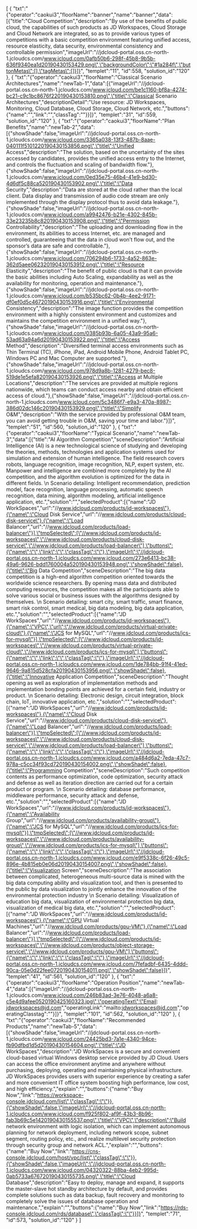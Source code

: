 [
	{
		"txt":"{\"operator\":\"caokui3\",\"floorName\":\"banner\",\"name\":\"banner\",\"data\":[{\"title\":\"Cloud Competition\",\"description\":\"By use of the benefits of public cloud, the capabilities of such products as JD Workspaces, Cloud Storage and Cloud Network are integrated, so as to provide various types of competitions with a basic competition environment featuring unified access, resource elasticity, data security, environmental consistency and controllable permission\",\"imageUrl\":\"//jdcloud-portal.oss.cn-north-1.jcloudcs.com/www.jcloud.com/0afb50b6-298f-45b8-9b5b-636f9340ea1d20190430153429.png\",\"backgroundColor\":\"#1a284f\",\"buttonMetas\":[],\"tagMetas\":[]}]}",
		"templet":"11",
		"id":558,
		"solution_id":"120"
	},
	{
		"txt":"{\"operator\":\"caokui3\",\"floorName\":\"Classical Scenario Architectures\",\"name\":\"newTab-1\",\"data\":[{\"imageUrl\":\"//jdcloud-portal.oss.cn-north-1.jcloudcs.com/www.jcloud.com/be1c1160-bf8a-4274-bc21-c9c1bc8676f220190430153810.png\",\"title\":\"Classical Scenario Architectures\",\"descriptionDetail\":\"Use resource: JD Workspaces, Monitoring, Cloud Database, Cloud Storage, Cloud Network, etc.\",\"buttons\":{\"name\":\"\",\"link\":\"\",\"classTag\":\"\"}}]}",
		"templet":"31",
		"id":559,
		"solution_id":"120"
	},
	{
		"txt":"{\"operator\":\"caokui3\",\"floorName\":\"Plan Benefits\",\"name\":\"newTab-2\",\"data\":[{\"showShade\":false,\"imageUrl\":\"//jdcloud-portal.oss.cn-north-1.jcloudcs.com/www.jcloud.com/3365a038-13f3-487b-8aae-040111f5101220190430153856.png\",\"title\":\"Unified Access\",\"description\":\"The solution, based on the uncertainty of the sites accessed by candidates, provides the unified access entry to the Internet, and controls the fluctuation and scaling of bandwidth flow.\"},{\"showShade\":false,\"imageUrl\":\"//jdcloud-portal.oss.cn-north-1.jcloudcs.com/www.jcloud.com/0ed35e75-46b4-41e9-bd30-4d6df5c88ca520190430153902.png\",\"title\":\"Data Security\",\"description\":\"Data are stored at the cloud rather than the local client. Data display and transmission of audio code stream are only implemented through the display protocol thus to avoid data leakage.\"},{\"showShade\":false,\"imageUrl\":\"//jdcloud-portal.oss.cn-north-1.jcloudcs.com/www.jcloud.com/a9942476-b21e-4302-845b-33e23235b8c820190430153908.png\",\"title\":\"Permission Controllability\",\"description\":\"The uploading and downloading flow in the environment, its abilities to access Internet, etc. are managed and controlled, guaranteeing that the data in cloud won’t flow out, and the sponsor’s data are safe and controllable.\"},{\"showShade\":false,\"imageUrl\":\"//jdcloud-portal.oss.cn-north-1.jcloudcs.com/www.jcloud.com/706294b6-1733-4a52-863e-362d5aee062320190430153912.png\",\"title\":\"Resource Elasticity\",\"description\":\"The benefit of public cloud is that it can provide the basic abilities including Auto Scaling, expandability as well as the availability for monitoring, operation and maintenance.\"},{\"showShade\":false,\"imageUrl\":\"//jdcloud-portal.oss.cn-north-1.jcloudcs.com/www.jcloud.com/b535bc62-0b4b-4ee2-9171-df0ef0d5c46720190430153916.png\",\"title\":\"Environmental Consistency\",\"description\":\"The image function provides the competition environment with a highly consistent environment and customizes and maintains the competition environment in a unified way.\"},{\"showShade\":false,\"imageUrl\":\"//jdcloud-portal.oss.cn-north-1.jcloudcs.com/www.jcloud.com/0385b93b-6a05-43a9-95a6-53ad63a94a6d20190430153922.png\",\"title\":\"Access Method\",\"description\":\"Diversified terminal access environments such as Thin Terminal (TC), iPhone, iPad, Android Mobile Phone, Android Tablet PC, Windows PC and Mac Computer are supported.\"},{\"showShade\":false,\"imageUrl\":\"//jdcloud-portal.oss.cn-north-1.jcloudcs.com/www.jcloud.com/978d9a8b-1281-4279-bec8-519de1e5efa820190430153926.png\",\"title\":\"Access at Multiple Locations\",\"description\":\"The services are provided at multiple regions nationwide, which teams can conduct access nearby and obtain efficient access of cloud.\"},{\"showShade\":false,\"imageUrl\":\"//jdcloud-portal.oss.cn-north-1.jcloudcs.com/www.jcloud.com/5c3486f7-e9a3-470a-8987-386d02dc146c20190430153929.png\",\"title\":\"Simplify O&M\",\"description\":\"With the service provided by professional O&M team, you can avoid getting trouble in O&M, saving your time and labor.\"}]}",
		"templet":"51",
		"id":560,
		"solution_id":"120"
	},
	{
		"txt":"{\"operator\":\"caokui3\",\"floorName\":\"Typical Scenario\",\"name\":\"newTab-3\",\"data\":[{\"title\":\"AI Algorithm Competition\",\"sceneDescription\":\"Artificial Intelligence (AI) is a new technological science of studying and developing the theories, methods, technologies and application systems used for simulation and extension of human intelligence. The field research covers robots, language recognition, image recognition, NLP, expert system, etc. Manpower and intelligence are combined more completely by the AI competition, and the algorithm evolution is optimized for the data in different fields. \\n Scenario detailing: Intelligent recommendation, prediction model, face recognition, language processing, automatic speech recognition, data mining, algorithm modeling, artificial intelligence application, etc.\",\"solution\":\"\",\"selectedProduct\":[{\"name\":\"JD WorkSpaces\",\"url\":\"//www.jdcloud.com/products/jd-workspaces\"},{\"name\":\"Cloud Disk Service\",\"url\":\"//www.jdcloud.com/products/cloud-disk-service\"},{\"name\":\"Load Balancer\",\"url\":\"//www.jdcloud.com/products/load-balancer\"}],\"tmpSelected\":[\"//www.jdcloud.com/products/jd-workspaces\",\"//www.jdcloud.com/products/cloud-disk-service\",\"//www.jdcloud.com/products/load-balancer\"],\"buttons\":{\"name\":\"\",\"link\":\"\",\"classTag\":\"\"},\"imageUrl\":\"//jdcloud-portal.oss.cn-north-1.jcloudcs.com/www.jcloud.com/273e6413-bc38-49a6-9626-bdd1760004a520190430153948.png\",\"showShade\":false},{\"title\":\"Big Data Competition\",\"sceneDescription\":\"The big data competition is a high-end algorithm competition oriented towards the worldwide science researchers. By opening mass data and distributed computing resources, the competition makes all the participants able to solve various social or business issues with the algorithms designed by themselves. \\n Scenario detailing: smart city, smart traffic, smart finance, smart risk control, smart medical, big data modeling, big data application, etc.\",\"solution\":\"\",\"selectedProduct\":[{\"name\":\"JD WorkSpaces\",\"url\":\"//www.jdcloud.com/products/jd-workspaces\"},{\"name\":\"VPC\",\"url\":\"//www.jdcloud.com/products/virtual-private-cloud\"},{\"name\":\"JCS for MySQL\",\"url\":\"//www.jdcloud.com/products/jcs-for-mysql\"}],\"tmpSelected\":[\"//www.jdcloud.com/products/jd-workspaces\",\"//www.jdcloud.com/products/virtual-private-cloud\",\"//www.jdcloud.com/products/jcs-for-mysql\"],\"buttons\":{\"name\":\"\",\"link\":\"\",\"classTag\":\"\"},\"imageUrl\":\"//jdcloud-portal.oss.cn-north-1.jcloudcs.com/www.jcloud.com/1de784bb-91f4-41ed-9646-9a815d528cfa20190430153956.png\",\"showShade\":false},{\"title\":\"Innovative Application Competition\",\"sceneDescription\":\"Thought opening as well as exploration of implementation methods and implementation bonding points are achieved for a certain field, industry or product. \\n Scenario detailing: Electronic design, circuit integration, block chain, IoT, innovative application, etc.\",\"solution\":\"\",\"selectedProduct\":[{\"name\":\"JD WorkSpaces\",\"url\":\"//www.jdcloud.com/products/jd-workspaces\"},{\"name\":\"Cloud Disk Service\",\"url\":\"//www.jdcloud.com/products/cloud-disk-service\"},{\"name\":\"Load Balancer\",\"url\":\"//www.jdcloud.com/products/load-balancer\"}],\"tmpSelected\":[\"//www.jdcloud.com/products/jd-workspaces\",\"//www.jdcloud.com/products/cloud-disk-service\",\"//www.jdcloud.com/products/load-balancer\"],\"buttons\":{\"name\":\"\",\"link\":\"\",\"classTag\":\"\"},\"imageUrl\":\"//jdcloud-portal.oss.cn-north-1.jcloudcs.com/www.jcloud.com/a484d6a2-7eda-47c7-978a-c5cc34f93cd720190430154002.png\",\"showShade\":false},{\"title\":\"Programming Competition\",\"sceneDescription\":\"Such competition contents as performance optimization, code optimization, security attack and defense as well as iteration direction are carried out for a certain product or program. \\n Scenario detailing: database performance, middleware performance, security attack and defense, etc.\",\"solution\":\"\",\"selectedProduct\":[{\"name\":\"JD WorkSpaces\",\"url\":\"//www.jdcloud.com/products/jd-workspaces\"},{\"name\":\"Availability Group\",\"url\":\"//www.jdcloud.com/products/availability-group\"},{\"name\":\"JCS for MySQL\",\"url\":\"//www.jdcloud.com/products/jcs-for-mysql\"}],\"tmpSelected\":[\"//www.jdcloud.com/products/jd-workspaces\",\"//www.jdcloud.com/products/availability-group\",\"//www.jdcloud.com/products/jcs-for-mysql\"],\"buttons\":{\"name\":\"\",\"link\":\"\",\"classTag\":\"\"},\"imageUrl\":\"//jdcloud-portal.oss.cn-north-1.jcloudcs.com/www.jcloud.com/e9f5338c-6f26-49c5-896e-4b815eb0e06d20190430154007.png\",\"showShade\":false},{\"title\":\"Visualization Screen\",\"sceneDescription\":\"The association between complicated, heterogeneous multi-source data is mined with the big data computing ability and visualization tool, and then is presented to the public by data visualization to jointly enhance the innovation of the environmental protection industry \\n Scenario detailing: Visualization of education big data, visualization of environmental protection big data, visualization of medical big data, etc.\",\"solution\":\"\",\"selectedProduct\":[{\"name\":\"JD WorkSpaces\",\"url\":\"//www.jdcloud.com/products/jd-workspaces\"},{\"name\":\"GPU Virtual Machines\",\"url\":\"//www.jdcloud.com/products/gpu-VM\"},{\"name\":\"Load Balancer\",\"url\":\"//www.jdcloud.com/products/load-balancer\"}],\"tmpSelected\":[\"//www.jdcloud.com/products/jd-workspaces\",\"//www.jdcloud.com/products/object-storage-service\",\"//www.jdcloud.com/products/gpu-VM\"],\"buttons\":{\"name\":\"\",\"link\":\"\",\"classTag\":\"\"},\"imageUrl\":\"//jdcloud-portal.oss.cn-north-1.jcloudcs.com/www.jcloud.com/7fefadbf-6435-4ddd-90ca-05e0d22fee0720190430154011.png\",\"showShade\":false}]}",
		"templet":"41",
		"id":561,
		"solution_id":"120"
	},
	{
		"txt":"{\"operator\":\"caokui3\",\"floorName\":\"Operation Position\",\"name\":\"newTab-4\",\"data\":[{\"imageUrl\":\"//jdcloud-portal.oss.cn-north-1.jcloudcs.com/www.jcloud.com/246b83ad-3e76-4048-a6a8-c5e4d9afee0520190425160323.jpg\",\"operatingText\":\"Email: jdworkspaces@jd.com\",\"operatingLink\":\"mailto:jdworkspaces@jd.com\",\"operatingClasstag\":\"\"}]}",
		"templet":"101",
		"id":562,
		"solution_id":"120"
	},
	{
		"txt":"{\"operator\":\"caokui3\",\"floorName\":\"Recommended Products\",\"name\":\"newTab-5\",\"data\":[{\"showShade\":false,\"imageUrl\":\"//jdcloud-portal.oss.cn-north-1.jcloudcs.com/www.jcloud.com/24425bd3-7a1e-4340-94ce-fb90dfbd1d5d20190430154604.png\",\"title\":\"JD WorkSpaces\",\"description\":\"JD WorkSpaces is a secure and convenient cloud-based virtual Windows desktop service provided by JD Cloud. Users can access the office environment anytime and anywhere without purchasing, deploying, operating and maintaining physical infrastructure. JD WorkSpaces provides users with superior experience by creating a safer and more convenient IT office system boosting high performance, low cost, and high efficiency.\",\"explain\":\"\",\"buttons\":{\"name\":\"Buy Now\",\"link\":\"https://workspace-console.jdcloud.com/list\",\"classTag\":\"\"}},{\"showShade\":false,\"imageUrl\":\"//jdcloud-portal.oss.cn-north-1.jcloudcs.com/www.jcloud.com/f925f802-af9f-43b3-8b96-fab3b69c5e1420190430155537.png\",\"title\":\"VPC\",\"description\":\"Build network environment with logic isolation, which can implement autonomous planning for network deployment, including network scope, subnet segment, routing policy, etc., and realize multilevel security protection through security group and network ACL.\",\"explain\":\"\",\"buttons\":{\"name\":\"Buy Now\",\"link\":\"https://cns-console.jdcloud.com/host/vpc/list\",\"classTag\":\"\"}},{\"showShade\":false,\"imageUrl\":\"//jdcloud-portal.oss.cn-north-1.jcloudcs.com/www.jcloud.com/04320322-88ba-4eb2-995d-0ab5733a676720190430155735.png\",\"title\":\"Cloud Database\",\"description\":\"Easy to deploy, manage and expand, it supports the master-slave hot standby architecture by default, and provides complete solutions such as data backup, fault recovery and monitoring to completely solve the issues of database operation and maintenance.\",\"explain\":\"\",\"buttons\":{\"name\":\"Buy Now\",\"link\":\"https://rds-console.jdcloud.com/rds/database\",\"classTag\":\"\"}}]}",
		"templet":"71",
		"id":573,
		"solution_id":"120"
	}
]